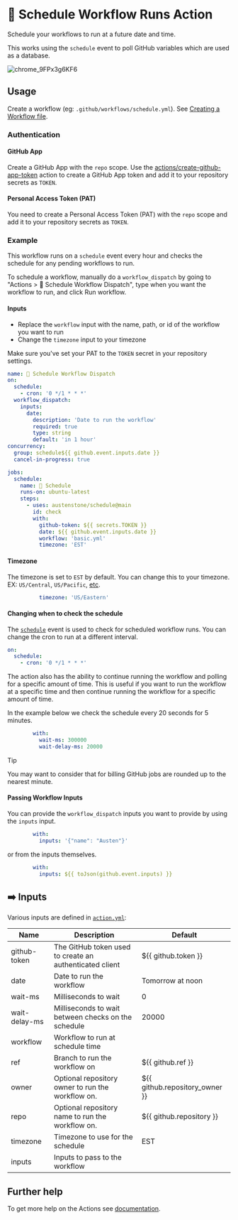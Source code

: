 # 📅 Schedule Workflow Runs Action

Schedule your workflows to run at a future date and time.

This works using the `schedule` event to poll GitHub variables which are used as a database.

![chrome_9FPx3g6KF6](https://github.com/austenstone/schedule/assets/22425467/163e516a-e959-43e6-a867-9527f5de034f)

## Usage
Create a workflow (eg: `.github/workflows/schedule.yml`). See [Creating a Workflow file](https://help.github.com/en/articles/configuring-a-workflow#creating-a-workflow-file).

### Authentication

#### GitHub App
Create a GitHub App with the `repo` scope. Use the [actions/create-github-app-token](https://github.com/actions/create-github-app-token?tab=readme-ov-file#create-github-app-token) action to create a GitHub App token and add it to your repository secrets as `TOKEN`.

#### Personal Access Token (PAT)
You need to create a Personal Access Token (PAT) with the `repo` scope and add it to your repository secrets as `TOKEN`.

### Example

This workflow runs on a `schedule` event every hour and checks the schedule for any pending workflows to run.

To schedule a workflow, manually do a `workflow_dispatch` by going to "Actions > 📅 Schedule Workflow Dispatch", type when you want the workflow to run, and click Run workflow.

#### Inputs

* Replace the `workflow` input with the name, path, or id of the workflow you want to run
* Change the `timezone` input to your timezone

Make sure you've set your PAT to the `TOKEN` secret in your repository settings.

```yml
name: 📅 Schedule Workflow Dispatch
on:
  schedule:
    - cron: '0 */1 * * *'
  workflow_dispatch:
    inputs:
      date:
        description: 'Date to run the workflow'
        required: true
        type: string
        default: 'in 1 hour'
concurrency:
  group: schedule${{ github.event.inputs.date }}
  cancel-in-progress: true

jobs:
  schedule:
    name: 📅 Schedule
    runs-on: ubuntu-latest
    steps:
      - uses: austenstone/schedule@main
        id: check
        with:
          github-token: ${{ secrets.TOKEN }}
          date: ${{ github.event.inputs.date }}
          workflow: 'basic.yml'
          timezone: 'EST'
```

#### Timezone

The timezone is set to `EST` by default. You can change this to your timezone. EX: `US/Central`, `US/Pacific`, [etc](https://en.wikipedia.org/wiki/List_of_tz_database_time_zones).

```yml
          timezone: 'US/Eastern'
```

#### Changing when to check the schedule

The [`schedule`](https://docs.github.com/en/actions/using-workflows/events-that-trigger-workflows#schedule) event is used to check for scheduled workflow runs. You can change the cron to run at a different interval.

```yml
on:
  schedule:
    - cron: '0 */1 * * *'
```

The action also has the ability to continue running the workflow and polling for a specific amount of time. This is useful if you want to run the workflow at a specific time and then continue running the workflow for a specific amount of time.

In the example below we check the schedule every 20 seconds for 5 minutes.

```yml
        with:
          wait-ms: 300000
          wait-delay-ms: 20000
```

> [!TIP]
> You may want to consider that for billing GitHub jobs are rounded up to the nearest minute.

#### Passing Workflow Inputs

You can provide the `workflow_dispatch` inputs you want to provide by using the `inputs` input.

```yml
        with:
          inputs: '{"name": "Austen"}'
```

or from the inputs themselves.

```yml
        with:
          inputs: ${{ toJson(github.event.inputs) }}
```

## ➡️ Inputs
Various inputs are defined in [`action.yml`](action.yml):

| Name | Description | Default |
| --- | - | - |
| github-token | The GitHub token used to create an authenticated client | ${{ github.token }} |
| date | Date to run the workflow | Tomorrow at noon |
| wait-ms | Milliseconds to wait | 0 |
| wait-delay-ms | Milliseconds to wait between checks on the schedule | 20000 |
| workflow | Workflow to run at schedule time |  |
| ref | Branch to run the workflow on | ${{ github.ref }} |
| owner | Optional repository owner to run the workflow on. | ${{ github.repository_owner }} |
| repo | Optional repository name to run the workflow on. | ${{ github.repository }} |
| timezone | Timezone to use for the schedule | EST |
| inputs | Inputs to pass to the workflow |

<!-- 
## ⬅️ Outputs
| Name | Description |
| --- | - |
| output | The output. |
-->

## Further help
To get more help on the Actions see [documentation](https://docs.github.com/en/actions).
